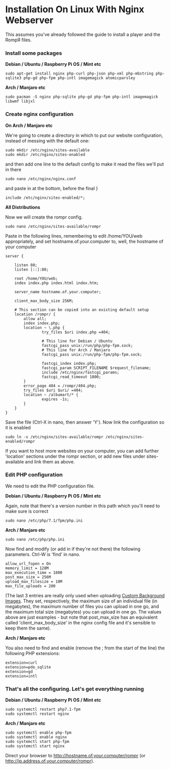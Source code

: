 # Installation On Linux With Nginx Webserver

This assumes you've already followed the guide to install a player and the RompЯ files.

### Install some packages

**Debian / Ubuntu / Raspberry Pi OS / Mint etc**

    sudo apt-get install nginx php-curl php-json php-xml php-mbstring php-sqlite3 php-gd php-fpm php-intl imagemagick atomicparsley

**Arch / Manjaro etc**

    sudo pacman -S nginx php-sqlite php-gd php-fpm php-intl imagemagick libwmf libjxl

### Create nginx configuration

**On Arch / Manjaro etc**

We're going to create a directory in which to put our website configuration, instead of messing with the default one:

    sudo mkdir /etc/nginx/sites-available
    sudo mkdir /etc/nginx/sites-enabled

and then add one line to the default config to make it read the files we'll put in there

    sudo nano /etc/nginx/nginx.conf

and paste in at the bottom, before the final }

    include /etc/nginx/sites-enabled/*;

**All Distributions**

Now we will create the rompr config.

    sudo nano /etc/nginx/sites-available/rompr

Paste in the following lines, remembering to edit /home/YOU/web appropriately, and set hostname.of.your.computer to, well, the hostname of your computer

    server {

        listen 80;
        listen [::]:80;

        root /home/YOU/web;
        index index.php index.html index.htm;

        server_name hostname.of.your.computer;

        client_max_body_size 256M;

        # This section can be copied into an existing default setup
        location /rompr/ {
            allow all;
            index index.php;
            location ~ \.php {
                    try_files $uri index.php =404;

                    # This line for Debian / Ubuntu
                    fastcgi_pass unix:/run/php/php-fpm.sock;
                    # This line for Arch / Manjaro
                    fastcgi_pass unix:/run/php-fpm/php-fpm.sock;

                    fastcgi_index index.php;
                    fastcgi_param SCRIPT_FILENAME $request_filename;
                    include /etc/nginx/fastcgi_params;
                    fastcgi_read_timeout 1800;
            }
            error_page 404 = /rompr/404.php;
            try_files $uri $uri/ =404;
            location ~ /albumart/* {
                    expires -1s;
            }
        }
    }

Save the file (Ctrl-X in nano, then answer 'Y'). Now link the configuration so it is enabled

    sudo ln -s /etc/nginx/sites-available/rompr /etc/nginx/sites-enabled/rompr

If you want to host more websites on your computer, you can add further 'location' sections under the rompr section, or add new files under sites-available and link them as above.

### Edit PHP configuration

We need to edit the PHP configuration file.

**Debian / Ubuntu / Raspberry Pi OS / Mint etc**

Again, note that there's a version number in this path which you'll need to make sure is correct

    sudo nano /etc/php/7.1/fpm/php.ini

**Arch / Manjaro etc**

    sudo nano /etc/php/php.ini

Now find and modify (or add in if they're not there) the following parameters. Ctrl-W is 'find' in nano.

    allow_url_fopen = On
    memory_limit = 128M
    max_execution_time = 1800
    post_max_size = 256M
    upload_max_filesize = 10M
    max_file_uploads = 200

(The last 3 entries are really only used when uploading [Custom Background Images](/RompR/Theming). They set, respectively, the maximum size of an individual file (in megabytes), the maximum number of files you can upload in one go, and the maximum total size (megabytes) you can upload in one go. The values above are just examples - but note that post_max_size has an equivalent called 'client_max_body_size' in the nginx config file and it's sensible to keep them the same).

**Arch / Manjaro etc**

You also need to find and enable (remove the ; from the start of the line) the following PHP extensions:

    extension=curl
    extension=pdo_sqlite
    extension=gd
    extension=intl

### That's all the configuring. Let's get everything running

**Debian / Ubuntu / Raspberry Pi OS / Mint etc**

    sudo systemctl restart php7.1-fpm
    sudo systemctl restart nginx

**Arch / Manjaro etc**

    sudo systemctl enable php-fpm
    sudo systemctl enable nginx
    sudo systemctl start php-fpm
    sudo systemctl start nginx

Direct your browser to http://hostname.of.your.computer/rompr (or http://ip.address.of.your.computer/rompr).

